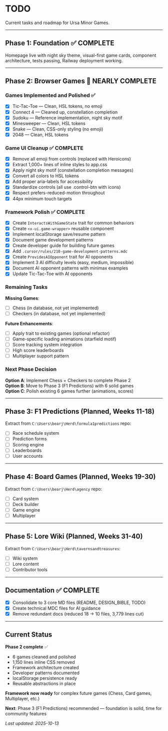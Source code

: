 # TODO

Current tasks and roadmap for Ursa Minor Games.

---

## Phase 1: Foundation ✅ COMPLETE

Homepage live with night sky theme, visual-first game cards, component architecture, tests passing, Railway deployment working.

---

## Phase 2: Browser Games 🎯 NEARLY COMPLETE

### Games Implemented and Polished ✅
- [x] Tic-Tac-Toe — Clean, HSL tokens, no emoji
- [x] Connect 4 — Cleaned up, constellation completion
- [x] Sudoku — Reference implementation, night sky motif
- [x] Minesweeper — Clean, HSL tokens
- [x] Snake — Clean, CSS-only styling (no emoji)
- [x] 2048 — Clean, HSL tokens

### Game UI Cleanup ✅ COMPLETE
- [x] Remove all emoji from controls (replaced with Heroicons)
- [x] Extract 1,000+ lines of inline styles to app.css
- [x] Apply night sky motif (constellation completion messages)
- [x] Convert all colors to HSL tokens
- [x] Add proper aria-labels for accessibility
- [x] Standardize controls (all use .control-btn with icons)
- [x] Respect prefers-reduced-motion throughout
- [x] 44px minimum touch targets

### Framework Polish ✅ COMPLETE
- [x] Create `InteractsWithGameState` trait for common behaviors
- [x] Create `<x-ui.game-wrapper>` reusable component
- [x] Implement localStorage save/resume pattern
- [x] Document game development patterns
- [x] Create developer guide for building future games
- [x] Add `.cursor/rules/210-game-development-patterns.mdc`
- [x] Create `ProvidesAIOpponent` trait for AI opponents
- [x] Implement 3 AI difficulty levels (easy, medium, impossible)
- [x] Document AI opponent patterns with minimax examples
- [x] Update Tic-Tac-Toe with AI opponents

### Remaining Tasks

**Missing Games**:
- [ ] Chess (in database, not yet implemented)
- [ ] Checkers (in database, not yet implemented)

**Future Enhancements**:
- [ ] Apply trait to existing games (optional refactor)
- [ ] Game-specific loading animations (starfield motif)
- [ ] Score tracking system integration
- [ ] High score leaderboards
- [ ] Multiplayer support pattern

### Next Phase Decision

**Option A**: Implement Chess + Checkers to complete Phase 2  
**Option B**: Move to Phase 3 (F1 Predictions) with 6 solid games  
**Option C**: Polish existing 6 games further (animations, scores)

---

## Phase 3: F1 Predictions (Planned, Weeks 11-18)

Extract from `C:\Users\bearj\Herd\formula1predictions` repo:
- [ ] Race schedule system
- [ ] Prediction forms
- [ ] Scoring engine
- [ ] Leaderboards
- [ ] User accounts

---

## Phase 4: Board Games (Planned, Weeks 19-30)

Extract from `C:\Users\bearj\Herd\agency` repo:
- [ ] Card system
- [ ] Deck builder
- [ ] Game engine
- [ ] Multiplayer

---

## Phase 5: Lore Wiki (Planned, Weeks 31-40)

Extract from `C:\Users\bearj\Herd\tavernsandtreasures`:
- [ ] Wiki system
- [ ] Lore content
- [ ] Contributor tools

---

## Documentation ✅ COMPLETE

- [x] Consolidate to 3 core MD files (README, DESIGN_BIBLE, TODO)
- [x] Create technical MDC files for AI guidance
- [x] Remove redundant docs (reduced 18 → 10 files, 3,779 lines cut)

---

## Current Status

**Phase 2 complete** ✅ 
- 6 games cleaned and polished
- 1,150 lines inline CSS removed
- Framework architecture created
- Developer patterns documented
- localStorage persistence ready
- Reusable abstractions in place

**Framework now ready** for complex future games (Chess, Card games, Multiplayer, etc.)

**Next**: Phase 3 (F1 Predictions) recommended — foundation is solid, time for community features

*Last updated: 2025-10-13*
